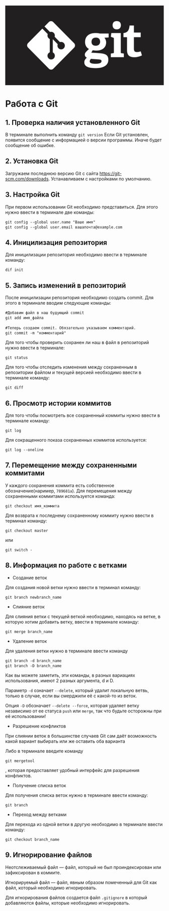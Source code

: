 ![image](1.jpeg)
# Работа с Git

## 1. Проверка наличия установленного Git
В терминале выполнить команду `git version`
Если Git установлен, появится сообщение с информацией о версии программы. Иначе будет сообщение об ошибке.

## 2. Установка Git
Загружаем последнюю версию Git с сайта https://git-scm.com/downloads.
Устанавливаем с настройками по умолчанию.

## 3. Настройка Git
При первом использовании Git необходимо представиться. Для этого нужно ввести в терминале две команды:
```
git config --global user.name "Ваше имя"
git config --global user.email вашапочта@example.com
```

## 4. Иницилизация репозитория
Для иницилизации репозитория необходимо ввести в терминале команду:
```
dif init
```

## 5. Запись изменений в репозиторий
После иницилизации репозитория необходимо создать commit. Для этого в терминале вводим следующие команды:
```
#Добавим файл в наш будующий commit
git add имя_файла

#Теперь создаем commit. Обязательно указываем комментарий.
git commit -m "комментарий"
```

Для того чтобы проверить сохранен ли наш в файл в репозиторий нужно ввести в терминале:
```
git status
```

Для того чтобы отследить изменения между сохраненным в репозитории файлом и текущей версией необходимо ввести в терминале команду:
```
git diff
```

## 6. Просмотр истории коммитов
Для того чтобы посмотреть все сохраненный коммиты нужно ввести в терминале команду:
```
git log
```
Для сокращенного показа сохраненных коммитов используется:
```
git log --oneline
```

## 7. Перемещение между сохраненными коммитами
У каждого сохранения коммита есть собственное обозначение(наример, `789681a`). Для перемещения между сохраненными коммитами используется команда:
```
git checkout имя_коммита
```

Для возврата к последнему сохраненному коммиту нужно ввести в терминал команду:
```
git checkout master
```
или
```
git switch -
```

## 8. Информация по работе с ветками

* Создание веток

Для создания новой ветки нужно ввести в терминал команду:
```
git branch newbranch_name
```

* Слияние веток

Для слияния ветки с текущей веткой необходимо, находясь на ветке, в которую хотим добавить ветку, ввести в терминале команду:
```
git merge branch_name
```

* Удаление веток

Для удаления ветки нужно в терминале ввести команду
```
git branch -d branch_name
git branch -D branch_name
```

Как вы можете заметить, эти команды, в разных вариациях использования, имеют 2 разных аргумента, d и D.

Параметр `-d` означает `--delete`, который удалит локальную ветвь, только в случае, если вы смерджили её с какой-то из веток.

Опция `-D` обозначает `--delete --force`, которая удаляет ветку независимо от ее статуса `push` или `merge`, так что будьте осторожны при её использовании!

* Разрешение конфликтов

При слиянии веток в большинстве случаев Git сам даёт возможность какой вариант выбирать или же оставить оба варианта

Либо в терминале введите команду
 ```
 git mergetool
 ```
 , которая предоставляет удобный интерфейс для разрешения конфликтов.

* Получение списка веток

Для получения списка веток нужно в терминале ввести команду:
```
git branch
```

* Переход между ветками

Для перехода из одной ветки в другую необходимо в терминале ввести команду:
```
git checkout branch_name
```

## 9. Игнорирование файлов
Неотслеживаемый файл — файл, который не был проиндексирован или зафиксирован в коммите.

Игнорируемый файл — файл, явным образом помеченный для Git как файл, который необходимо игнорировать.

Для игнорирования файлов создается файл `.gitignore` в который добавляются файлы, которые необходимо игнорировать.